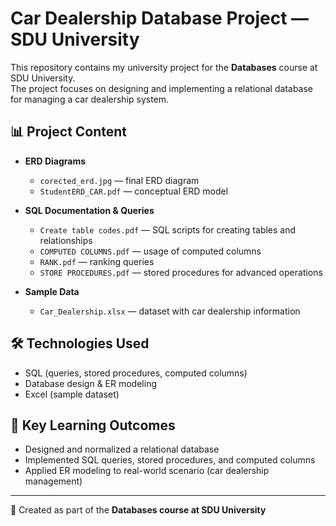 # Car Dealership Database Project — SDU University

This repository contains my university project for the **Databases** course at SDU University.  
The project focuses on designing and implementing a relational database for managing a car dealership system.

## 📊 Project Content
- **ERD Diagrams**  
  - `corected_erd.jpg` — final ERD diagram  
  - `StudentERD_CAR.pdf` — conceptual ERD model  

- **SQL Documentation & Queries**  
  - `Create table codes.pdf` — SQL scripts for creating tables and relationships  
  - `COMPUTED COLUMNS.pdf` — usage of computed columns  
  - `RANK.pdf` — ranking queries  
  - `STORE PROCEDURES.pdf` — stored procedures for advanced operations  

- **Sample Data**  
  - `Car_Dealership.xlsx` — dataset with car dealership information  

## 🛠 Technologies Used
- SQL (queries, stored procedures, computed columns)  
- Database design & ER modeling  
- Excel (sample dataset)  

## 🎯 Key Learning Outcomes
- Designed and normalized a relational database  
- Implemented SQL queries, stored procedures, and computed columns  
- Applied ER modeling to real-world scenario (car dealership management)  

---
📌 Created as part of the **Databases course at SDU University**
